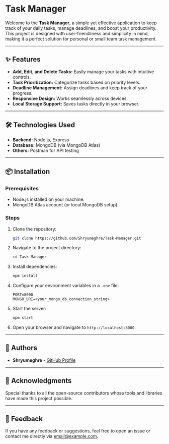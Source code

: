 # Task Manager

Welcome to the **Task Manager**, a simple yet effective application to keep track of your daily tasks, manage deadlines, and boost your productivity. This project is designed with user-friendliness and simplicity in mind, making it a perfect solution for personal or small team task management.

---

## ✨ Features

- **Add, Edit, and Delete Tasks:** Easily manage your tasks with intuitive controls.
- **Task Prioritization:** Categorize tasks based on priority levels.
- **Deadline Management:** Assign deadlines and keep track of your progress.
- **Responsive Design:** Works seamlessly across devices.
- **Local Storage Support:** Saves tasks directly in your browser.

----

## 🛠️ Technologies Used

- **Backend:** Node.js, Express
- **Database:** MongoDB (via MongoDB Atlas)
- **Others:** Postman for API testing

---

## 📦 Installation

### Prerequisites
- Node.js installed on your machine.
- MongoDB Atlas account (or local MongoDB setup).

### Steps
1. Clone the repository:
    ```bash
    git clone https://github.com/Shryumeghre/Task-Manager.git
    ```
2. Navigate to the project directory:
    ```bash
    cd Task-Manager
    ```
3. Install dependencies:
    ```bash
    npm install
    ```
4. Configure your environment variables in a `.env` file:
    ```env
    PORT=8000
    MONGO_URI=<your_mongo_db_connection_string>
    ```
5. Start the server:
    ```bash
    npm start
    ```
6. Open your browser and navigate to `http://localhost:8000`.



---

## 👥 Authors

- **Shryumeghre** - [GitHub Profile](https://github.com/Shryumeghre)

---

## 🌟 Acknowledgments

Special thanks to all the open-source contributors whose tools and libraries have made this project possible.

---

## 💬 Feedback

If you have any feedback or suggestions, feel free to open an issue or contact me directly via [email@example.com](mailto:email@example.com).
